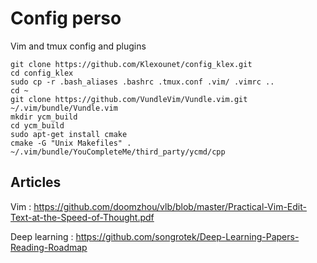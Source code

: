 # Config perso

Vim and tmux config and plugins
```
git clone https://github.com/Klexounet/config_klex.git
cd config_klex
sudo cp -r .bash_aliases .bashrc .tmux.conf .vim/ .vimrc ..
cd ~
git clone https://github.com/VundleVim/Vundle.vim.git ~/.vim/bundle/Vundle.vim
mkdir ycm_build
cd ycm_build
sudo apt-get install cmake
cmake -G "Unix Makefiles" . ~/.vim/bundle/YouCompleteMe/third_party/ycmd/cpp
```
## Articles

Vim : https://github.com/doomzhou/vlb/blob/master/Practical-Vim-Edit-Text-at-the-Speed-of-Thought.pdf

Deep learning : https://github.com/songrotek/Deep-Learning-Papers-Reading-Roadmap
